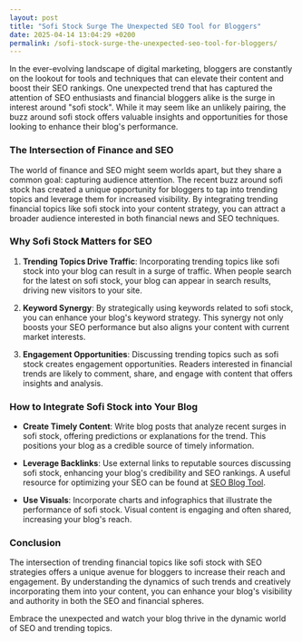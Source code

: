 ```yaml
---
layout: post
title: "Sofi Stock Surge The Unexpected SEO Tool for Bloggers"
date: 2025-04-14 13:04:29 +0200
permalink: /sofi-stock-surge-the-unexpected-seo-tool-for-bloggers/
---
```



In the ever-evolving landscape of digital marketing, bloggers are constantly on the lookout for tools and techniques that can elevate their content and boost their SEO rankings. One unexpected trend that has captured the attention of SEO enthusiasts and financial bloggers alike is the surge in interest around "sofi stock". While it may seem like an unlikely pairing, the buzz around sofi stock offers valuable insights and opportunities for those looking to enhance their blog's performance.

### The Intersection of Finance and SEO

The world of finance and SEO might seem worlds apart, but they share a common goal: capturing audience attention. The recent buzz around sofi stock has created a unique opportunity for bloggers to tap into trending topics and leverage them for increased visibility. By integrating trending financial topics like sofi stock into your content strategy, you can attract a broader audience interested in both financial news and SEO techniques.

### Why Sofi Stock Matters for SEO

1. **Trending Topics Drive Traffic**: Incorporating trending topics like sofi stock into your blog can result in a surge of traffic. When people search for the latest on sofi stock, your blog can appear in search results, driving new visitors to your site.

2. **Keyword Synergy**: By strategically using keywords related to sofi stock, you can enhance your blog's keyword strategy. This synergy not only boosts your SEO performance but also aligns your content with current market interests.

3. **Engagement Opportunities**: Discussing trending topics such as sofi stock creates engagement opportunities. Readers interested in financial trends are likely to comment, share, and engage with content that offers insights and analysis.

### How to Integrate Sofi Stock into Your Blog

- **Create Timely Content**: Write blog posts that analyze recent surges in sofi stock, offering predictions or explanations for the trend. This positions your blog as a credible source of timely information.

- **Leverage Backlinks**: Use external links to reputable sources discussing sofi stock, enhancing your blog's credibility and SEO rankings. A useful resource for optimizing your SEO can be found at [SEO Blog Tool](https://seoblogtool.com/).

- **Use Visuals**: Incorporate charts and infographics that illustrate the performance of sofi stock. Visual content is engaging and often shared, increasing your blog's reach.

### Conclusion

The intersection of trending financial topics like sofi stock with SEO strategies offers a unique avenue for bloggers to increase their reach and engagement. By understanding the dynamics of such trends and creatively incorporating them into your content, you can enhance your blog's visibility and authority in both the SEO and financial spheres.

Embrace the unexpected and watch your blog thrive in the dynamic world of SEO and trending topics.